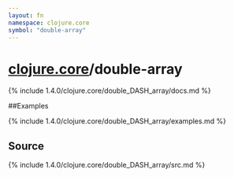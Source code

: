 ```yaml
---
layout: fn
namespace: clojure.core
symbol: "double-array"
---
```


# [clojure.core](../)/double-array

{% include 1.4.0/clojure.core/double_DASH_array/docs.md %}

##Examples

{% include 1.4.0/clojure.core/double_DASH_array/examples.md %}
## Source
{% include 1.4.0/clojure.core/double_DASH_array/src.md %}

